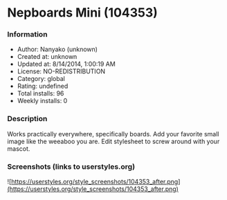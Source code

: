 # Nepboards Mini (104353)

### Information
- Author: Nanyako (unknown)
- Created at: unknown
- Updated at: 8/14/2014, 1:00:19 AM
- License: NO-REDISTRIBUTION
- Category: global
- Rating: undefined
- Total installs: 96
- Weekly installs: 0


### Description
Works practically everywhere, specifically boards.  Add your favorite small image like the weeaboo you are.  Edit stylesheet to screw around with your mascot.


### Screenshots (links to userstyles.org)
![https://userstyles.org/style_screenshots/104353_after.png](https://userstyles.org/style_screenshots/104353_after.png)


